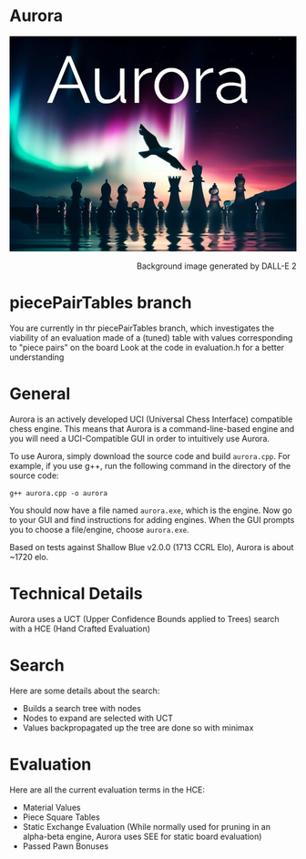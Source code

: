 # Aurora
![Aurora's logo, with background generated by DALL-E 2](https://github.com/kjljixx/Aurora-Chess-Engine/blob/main/Aurora.jpg)
<p style='text-align: right;'>Background image generated by DALL-E 2</em></p>

# piecePairTables branch

You are currently in thr piecePairTables branch, which investigates the viability of an evaluation made of a (tuned) table with values corresponding to "piece pairs" on the board
Look at the code in evaluation.h for a better understanding
# General

Aurora is an actively developed UCI (Universal Chess Interface) compatible chess engine.
This means that Aurora is a command-line-based engine and you will need a UCI-Compatible GUI in order to intuitively use Aurora.

To use Aurora, simply download the source code and build ```aurora.cpp```.
For example, if you use g++, run the following command in the directory of the source code:
```shell
g++ aurora.cpp -o aurora
```

You should now have a file named ```aurora.exe```, which is the engine. Now go to your GUI and find instructions for adding engines. When the GUI prompts you to choose a file/engine, choose ```aurora.exe```.

Based on tests against Shallow Blue v2.0.0 (1713 CCRL Elo), Aurora is about ~1720 elo.

# Technical Details
Aurora uses a UCT (Upper Confidence Bounds applied to Trees) search with a HCE (Hand Crafted Evaluation)

# Search
Here are some details about the search:
* Builds a search tree with nodes
* Nodes to expand are selected with UCT
* Values backpropagated up the tree are done so with minimax

# Evaluation
Here are all the current evaluation terms in the HCE:
* Material Values
* Piece Square Tables
* Static Exchange Evaluation (While normally used for pruning in an alpha-beta engine, Aurora uses SEE for static board evaluation)
* Passed Pawn Bonuses
